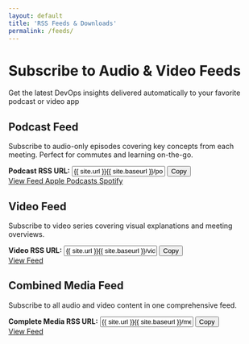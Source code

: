 ```yaml
---
layout: default
title: 'RSS Feeds & Downloads'
permalink: /feeds/
---
```


<div class="hero-banner" markdown="0">
<div class="hero-content">
<h1 class="hero-headline"><i class="fas fa-rss"></i> Subscribe to Audio & Video Feeds</h1>
<p class="hero-subtitle">Get the latest DevOps insights delivered automatically to your favorite podcast or video app</p>
</div>
</div>

<div class="page-container">

<div class="section-card" markdown="0">
<h2><i class="fas fa-podcast"></i> Podcast Feed</h2>

<p>Subscribe to audio-only episodes covering key concepts from each meeting. Perfect for commutes and learning on-the-go.</p>

<div class="feed-subscription-box">
  <div class="feed-url-container">
    <label for="podcast-feed-url"><strong>Podcast RSS URL:</strong></label>
    <input type="text" id="podcast-feed-url" value="{{ site.url }}{{ site.baseurl }}/podcast.xml" readonly>
    <button type="button" onclick="copyFeedUrl('podcast-feed-url')" class="copy-btn">
      <i class="fas fa-copy"></i> Copy
    </button>
  </div>
  <div class="feed-actions">
    <a href="{{ site.baseurl }}/podcast.xml" class="btn btn--primary-action" target="_blank">
      <i class="fas fa-rss"></i> View Feed
    </a>
    <a href="https://podcasts.apple.com/podcast/subscribe?url={{ site.url | url_encode }}{{ site.baseurl | url_encode }}/podcast.xml" class="btn btn--secondary" target="_blank">
      <i class="fab fa-apple"></i> Apple Podcasts
    </a>
    <a href="https://open.spotify.com/show/rss?url={{ site.url | url_encode }}{{ site.baseurl | url_encode }}/podcast.xml" class="btn btn--secondary" target="_blank">
      <i class="fab fa-spotify"></i> Spotify
    </a>
  </div>
</div>
</div>

<div class="section-card" markdown="0">
<h2><i class="fas fa-video"></i> Video Feed</h2>

<p>Subscribe to video series covering visual explanations and meeting overviews.</p>

<div class="feed-subscription-box">
  <div class="feed-url-container">
    <label for="video-feed-url"><strong>Video RSS URL:</strong></label>
    <input type="text" id="video-feed-url" value="{{ site.url }}{{ site.baseurl }}/videos.xml" readonly>
    <button type="button" onclick="copyFeedUrl('video-feed-url')" class="copy-btn">
      <i class="fas fa-copy"></i> Copy
    </button>
  </div>
  <div class="feed-actions">
    <a href="{{ site.baseurl }}/videos.xml" class="btn btn--primary-action" target="_blank">
      <i class="fas fa-rss"></i> View Feed
    </a>
  </div>
</div>
</div>

<div class="section-card" markdown="0">
<h2><i class="fas fa-files"></i> Combined Media Feed</h2>

<p>Subscribe to all audio and video content in one comprehensive feed.</p>

<div class="feed-subscription-box">
  <div class="feed-url-container">
    <label for="media-feed-url"><strong>Complete Media RSS URL:</strong></label>
    <input type="text" id="media-feed-url" value="{{ site.url }}{{ site.baseurl }}/media-feed.xml" readonly>
    <button type="button" onclick="copyFeedUrl('media-feed-url')" class="copy-btn">
      <i class="fas fa-copy"></i> Copy
    </button>
  </div>
  <div class="feed-actions">
    <a href="{{ site.baseurl }}/media-feed.xml" class="btn btn--primary-action" target="_blank">
      <i class="fas fa-rss"></i> View Feed
    </a>
  </div>
</div>
</div>

</div>

<script>
function copyFeedUrl(elementId) {
  const input = document.getElementById(elementId);
  const button = event.target.closest('.copy-btn');
  
  input.select();
  navigator.clipboard.writeText(input.value).then(() => {
    const originalText = button.innerHTML;
    button.innerHTML = '<i class="fas fa-check"></i> Copied!';
    setTimeout(() => {
      button.innerHTML = originalText;
    }, 2000);
  }).catch(err => {
    console.error('Failed to copy:', err);
  });
}
</script>
